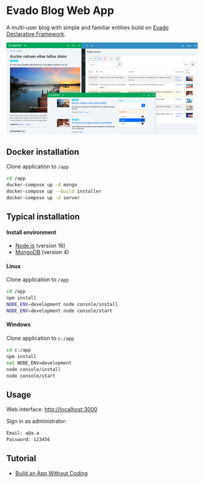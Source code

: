 # Evado Blog Web App

A multi-user blog with simple and familiar entities 
build on [Evado Declarative Framework](https://github.com/mkhorin/evado).

[![Web app built on Evado declarative framework](doc/evado-app.jpg)](http://nervebit.com)

## Docker installation

Clone application to `/app`
```sh
cd /app
docker-compose up -d mongo
docker-compose up --build installer
docker-compose up -d server
```

## Typical installation

#### Install environment
- [Node.js](https://nodejs.org) (version 16)
- [MongoDB](https://www.mongodb.com/download-center/community) (version 4)

#### Linux
Clone application to `/app`
```sh
cd /app
npm install
NODE_ENV=development node console/install
NODE_ENV=development node console/start
```

#### Windows
Clone application to `c:/app`
```sh
cd c:/app
npm install
set NODE_ENV=development
node console/install
node console/start
```

## Usage

Web interface: [http://localhost:3000](http://localhost:3000)

Sign in as administrator:
```sh
Email: a@a.a
Password: 123456
```

## Tutorial
- [Build an App Without Coding](http://nervebit.com/evado/blog)